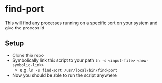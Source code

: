 # find-port
This will find any processes running on a specific port on your system and give the process id

## Setup
- Clone this repo
- Symbolically link this script to your path
`ln -s <input-file> <new-symbolic-link>`
  - e.g. `ln -s find-port /usr/local/bin/find-port`
- Now you should be able to run the script anywhere
